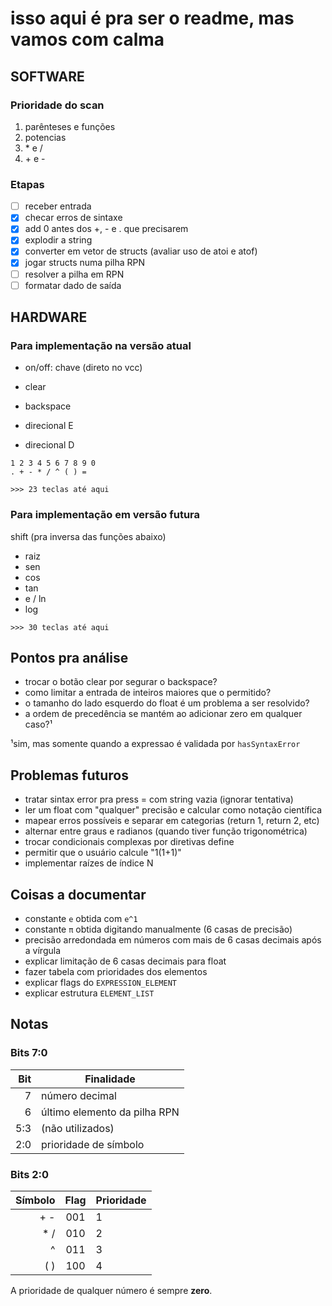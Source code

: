 # isso aqui é pra ser o readme, mas vamos com calma

## SOFTWARE

### Prioridade do scan
1. parênteses e funções
2. potencias
3. \* e /
4. \+ e -

### Etapas
- [ ] receber entrada
- [x] checar erros de sintaxe
- [x] add 0 antes dos +, - e . que precisarem
- [x] explodir a string
- [x] converter em vetor de structs (avaliar uso de atoi e atof)
- [x] jogar structs numa pilha RPN
- [ ] resolver a pilha em RPN
- [ ] formatar dado de saída

## HARDWARE

### Para implementação na versão atual

- on/off: chave (direto no vcc)

- clear
- backspace
- direcional E
- direcional D

```
1 2 3 4 5 6 7 8 9 0
. + - * / ^ ( ) =
```

`>>> 23 teclas até aqui`

### Para implementação em versão futura

shift (pra inversa das funções abaixo)
- raiz
- sen
- cos
- tan
- e / ln
- log

`>>> 30 teclas até aqui`

## Pontos pra análise
- trocar o botão clear por segurar o backspace?
- como limitar a entrada de inteiros maiores que o permitido?
- o tamanho do lado esquerdo do float é um problema a ser resolvido?
- a ordem de precedência se mantém ao adicionar zero em qualquer caso?¹

¹sim, mas somente quando a expressao é validada por `hasSyntaxError`

## Problemas futuros
- tratar sintax error pra press = com string vazia (ignorar tentativa)
- ler um float com "qualquer" precisão e calcular como notação científica
- mapear erros possíveis e separar em categorias (return 1, return 2, etc)
- alternar entre graus e radianos (quando tiver função trigonométrica)
- trocar condicionais complexas por diretivas define
- permitir que o usuário calcule "1(1+1)"
- implementar raízes de índice N

## Coisas a documentar
- constante `e` obtida com `e^1`
- constante `π` obtida digitando manualmente (6 casas de precisão)
- precisão arredondada em números com mais de 6 casas decimais após a vírgula
- explicar limitação de 6 casas decimais para float
- fazer tabela com prioridades dos elementos
- explicar flags do `EXPRESSION_ELEMENT`
- explicar estrutura `ELEMENT_LIST`

## Notas

### Bits 7:0
Bit  | Finalidade
---: | ------------------------
7    | número decimal
6    | último elemento da pilha RPN
5:3  | (não utilizados)
2:0  | prioridade de símbolo

### Bits 2:0
Símbolo  | Flag | Prioridade
-------: | :--: | ------------
\+ -     | 001  | 1
\* /     | 010  | 2
^        | 011  | 3
( )      | 100  | 4

A prioridade de qualquer número é sempre **zero**.